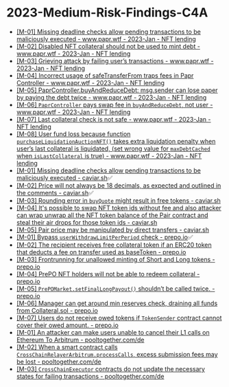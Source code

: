 # 2023-Medium-Risk-Findings-C4A
* [[M-01] Missing deadline checks allow pending transactions to be maliciously executed - www.papr.wtf - 2023-Jan - NFT lending](https://code4rena.com/reports/2022-12-backed/#m-01-missing-deadline-checks-allow-pending-transactions-to-be-maliciously-executed)
* [[M-02] Disabled NFT collateral should not be used to mint debt - www.papr.wtf - 2023-Jan - NFT lending](https://code4rena.com/reports/2022-12-backed/#m-02-disabled-nft-collateral-should-not-be-used-to-mint-debt)
* [[M-03] Grieving attack by failing user’s transactions - www.papr.wtf - 2023-Jan - NFT lending](https://code4rena.com/reports/2022-12-backed/#m-03-grieving-attack-by-failing-users-transactions)
* [[M-04] Incorrect usage of safeTransferFrom traps fees in Papr Controller - www.papr.wtf - 2023-Jan - NFT lending](https://code4rena.com/reports/2022-12-backed/#m-04-incorrect-usage-of-safetransferfrom-traps-fees-in-papr-controller)
* [[M-05] PaprController.buyAndReduceDebt: msg.sender can lose paper by paying the debt twice - www.papr.wtf - 2023-Jan - NFT lending](https://code4rena.com/reports/2022-12-backed/#m-05-paprcontrollerbuyandreducedebt-msgsender-can-lose-paper-by-paying-the-debt-twice)
* [[M-06] `PaprController` pays swap fee in `buyAndReduceDebt`, not user - www.papr.wtf - 2023-Jan - NFT lending](https://code4rena.com/reports/2022-12-backed/#m-06-paprcontroller-pays-swap-fee-in-buyandreducedebt-not-user)
* [[M-07] Last collateral check is not safe - www.papr.wtf - 2023-Jan - NFT lending](https://code4rena.com/reports/2022-12-backed/#m-07-last-collateral-check-is-not-safe)
* [[M-08] User fund loss because function `purchaseLiquidationAuctionNFT()` takes extra liquidation penalty when user’s last collateral is liquidated, (set wrong value for `maxDebtCached` when `isLastCollateral` is true) - www.papr.wtf - 2023-Jan - NFT lending](https://code4rena.com/reports/2022-12-backed/#m-08-user-fund-loss-because-function-purchaseliquidationauctionnft-takes-extra-liquidation-penalty-when-users-last-collateral-is-liquidated-set-wrong-value-for-maxdebtcached-when-islastcollateral-is-true)
* [[M-01] Missing deadline checks allow pending transactions to be maliciously executed - caviar.sh](https://code4rena.com/reports/2022-12-caviar#m-01-missing-deadline-checks-allow-pending-transactions-to-be-maliciously-executed)✅
* [[M-02] Price will not always be 18 decimals, as expected and outlined in the comments - caviar.sh](https://code4rena.com/reports/2022-12-caviar#m-02-price-will-not-always-be-18-decimals-as-expected-and-outlined-in-the-comments)✅
* [[M-03] Rounding error in `buyQuote` might result in free tokens - caviar.sh](https://code4rena.com/reports/2022-12-caviar#m-03-rounding-error-in-buyquote-might-result-in-free-tokens)
* [[M-04] It's possible to swap NFT token ids without fee and also attacker can wrap unwrap all the NFT token balance of the Pair contract and steal their air drops for those token ids - caviar.sh](https://code4rena.com/reports/2022-12-caviar#m-04-its-possible-to-swap-nft-token-ids-without-fee-and-also-attacker-can-wrap-unwrap-all-the-nft-token-balance-of-the-pair-contract-and-steal-their-air-drops-for-those-token-ids)
* [[M-05] Pair price may be manipulated by direct transfers - caviar.sh](https://code4rena.com/reports/2022-12-caviar#m-05-pair-price-may-be-manipulated-by-direct-transfers)
* [[M-01] Bypass `userWithdrawLimitPerPeriod` check - prepo.io](https://code4rena.com/reports/2022-12-prepo/#m-01-bypass-userwithdrawlimitperperiod-check)✅
* [[M-02] The recipient receives free collateral token if an ERC20 token that deducts a fee on transfer used as baseToken - prepo.io](https://code4rena.com/reports/2022-12-prepo/#m-02-the-recipient-receives-free-collateral-token-if-an-erc20-token-that-deducts-a-fee-on-transfer-used-as-basetoken)
* [[M-03] Frontrunning for unallowed minting of Short and Long tokens - prepo.io](https://code4rena.com/reports/2022-12-prepo/#m-03-frontrunning-for-unallowed-minting-of-short-and-long-tokens)
* [[M-04] PrePO NFT holders will not be able to redeem collateral - prepo.io](https://code4rena.com/reports/2022-12-prepo/#m-04-prepo-nft-holders-will-not-be-able-to-redeem-collateral-)
* [[M-05] `PrePOMarket.setFinalLongPayout()` shouldn’t be called twice. - prepo.io](https://code4rena.com/reports/2022-12-prepo/#m-05-prepomarketsetfinallongpayout-shouldnt-be-called-twice)
* [[M-06] Manager can get around min reserves check, draining all funds from Collateral.sol - prepo.io](https://code4rena.com/reports/2022-12-prepo/#m-06-manager-can-get-around-min-reserves-check-draining-all-funds-from-collateralsol)
* [[M-07] Users do not receive owed tokens if `TokenSender` contract cannot cover their owed amount. - prepo.io](https://code4rena.com/reports/2022-12-prepo/#m-07-users-do-not-receive-owed-tokens-if-tokensender-contract-cannot-cover-their-owed-amount)
* [[M-01] An attacker can make users unable to cancel their L1 calls on Ethereum To Arbitrum - pooltogether.com/de](https://code4rena.com/reports/2022-12-pooltogether#m-01-an-attacker-can-make-users-unable-to-cancel-their-l1-calls-on-ethereum-to-arbitrum)
* [[M-02] When a smart contract calls `CrossChainRelayerArbitrum.processCalls`, excess submission fees may be lost - pooltogether.com/de](https://code4rena.com/reports/2022-12-pooltogether#m-02-when-a-smart-contract-calls-crosschainrelayerarbitrumprocesscalls-excess-submission-fees-may-be-lost)
* [[M-03] `CrossChainExecutor` contracts do not update the necessary states for failing transactions - pooltogether.com/de](https://code4rena.com/reports/2022-12-pooltogether#m-03-crosschainexecutor-contracts-do-not-update-the-necessary-states-for-failing-transactions)

